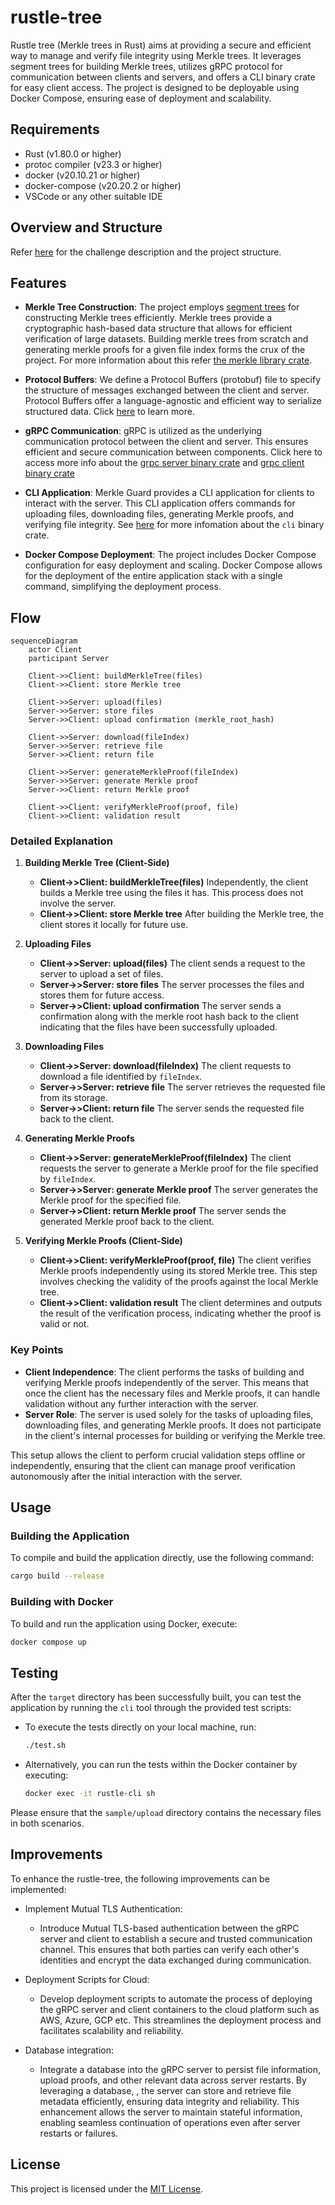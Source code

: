 # rustle-tree

Rustle tree (Merkle trees in Rust) aims at providing a secure and efficient way to manage and verify file integrity using Merkle trees. It leverages segment trees for building Merkle trees, utilizes gRPC protocol for communication between clients and servers, and offers a CLI binary crate for easy client access. The project is designed to be deployable using Docker Compose, ensuring ease of deployment and scalability.

## Requirements

* Rust (v1.80.0 or higher)
* protoc compiler (v23.3 or higher)
* docker (v20.10.21 or higher)
* docker-compose (v20.20.2 or higher)
* VSCode or any other suitable IDE

## Overview and Structure

Refer [here](https://github.com/srinathLN7/rustle-tree/blob/main/OVERVIEW.md) for the challenge description and the project structure.


## Features

- **Merkle Tree Construction**: The project employs [segment trees](https://en.wikipedia.org/wiki/Segment_tree) for constructing Merkle trees efficiently. Merkle trees provide a cryptographic hash-based data structure that allows for efficient verification of large datasets. Building merkle trees from scratch and generating merkle proofs for a given file index forms the crux of the project. For more information about this refer [the merkle library crate](https://github.com/srinathln7/rustle-tree/tree/main/merkle/src). 

- **Protocol Buffers**: We define a Protocol Buffers (protobuf) file to specify the structure of messages exchanged between the client and server. Protocol Buffers offer a language-agnostic and efficient way to serialize structured data. Click [here](https://github.com/srinathln7/rustle-tree/tree/main/api_v1/src/proto) to learn more.

- **gRPC Communication**: gRPC is utilized as the underlying communication protocol between the client and server. This ensures efficient and secure communication between components. Click here to access more info about the [grpc server binary crate](https://github.com/srinathln7/rustle-tree/tree/main/api_v1/src) and [grpc client binary crate](https://github.com/srinathln7/rustle-tree/tree/main/api_v1/src/client)

- **CLI Application**: Merkle Guard provides a CLI application for clients to interact with the server. This CLI application offers commands for uploading files, downloading files, generating Merkle proofs, and verifying file integrity. See [here](https://github.com/srinathln7/rustle-tree/tree/main/cli/src) for more infomation about the `cli` binary crate.

- **Docker Compose Deployment**: The project includes Docker Compose configuration for easy deployment and scaling. Docker Compose allows for the deployment of the entire application stack with a single command, simplifying the deployment process.


## Flow

```mermaid
sequenceDiagram
    actor Client
    participant Server

    Client->>Client: buildMerkleTree(files)
    Client->>Client: store Merkle tree

    Client->>Server: upload(files)
    Server->>Server: store files
    Server->>Client: upload confirmation (merkle_root_hash)

    Client->>Server: download(fileIndex)
    Server->>Server: retrieve file
    Server->>Client: return file

    Client->>Server: generateMerkleProof(fileIndex)
    Server->>Server: generate Merkle proof
    Server->>Client: return Merkle proof

    Client->>Client: verifyMerkleProof(proof, file)
    Client->>Client: validation result
```

### Detailed Explanation

1. **Building Merkle Tree (Client-Side)**
   - **Client->>Client: buildMerkleTree(files)**
     Independently, the client builds a Merkle tree using the files it has. This process does not involve the server.
   - **Client->>Client: store Merkle tree**
     After building the Merkle tree, the client stores it locally for future use.

2. **Uploading Files**
   - **Client->>Server: upload(files)**
     The client sends a request to the server to upload a set of files.
   - **Server->>Server: store files**
     The server processes the files and stores them for future access.
   - **Server->>Client: upload confirmation**
     The server sends a confirmation along with the merkle root hash back to the client indicating that the files have been successfully uploaded.

3. **Downloading Files**
   - **Client->>Server: download(fileIndex)**
     The client requests to download a file identified by `fileIndex`.
   - **Server->>Server: retrieve file**
     The server retrieves the requested file from its storage.
   - **Server->>Client: return file**
     The server sends the requested file back to the client.

4. **Generating Merkle Proofs**
   - **Client->>Server: generateMerkleProof(fileIndex)**
     The client requests the server to generate a Merkle proof for the file specified by `fileIndex`.
   - **Server->>Server: generate Merkle proof**
     The server generates the Merkle proof for the specified file.
   - **Server->>Client: return Merkle proof**
     The server sends the generated Merkle proof back to the client.

5. **Verifying Merkle Proofs (Client-Side)**
   - **Client->>Client: verifyMerkleProof(proof, file)**
     The client verifies Merkle proofs independently using its stored Merkle tree. This step involves checking the validity of the proofs against the local Merkle tree.
   - **Client->>Client: validation result**
     The client determines and outputs the result of the verification process, indicating whether the proof is valid or not.

### Key Points
- **Client Independence**: The client performs the tasks of building and verifying Merkle proofs independently of the server. This means that once the client has the necessary files and Merkle proofs, it can handle validation without any further interaction with the server.
- **Server Role**: The server is used solely for the tasks of uploading files, downloading files, and generating Merkle proofs. It does not participate in the client's internal processes for building or verifying the Merkle tree.

This setup allows the client to perform crucial validation steps offline or independently, ensuring that the client can manage proof verification autonomously after the initial interaction with the server.


## Usage

### Building the Application

To compile and build the application directly, use the following command:

```bash
cargo build --release
```

### Building with Docker

To build and run the application using Docker, execute:

```bash
docker compose up 
```

## Testing

After the `target` directory has been successfully built, you can test the application by running the `cli` tool through the provided test scripts:

- To execute the tests directly on your local machine, run:

  ```bash
  ./test.sh
  ```

- Alternatively, you can run the tests within the Docker container by executing:

  ```bash
  docker exec -it rustle-cli sh
  ```

Please ensure that the `sample/upload` directory contains the necessary files in both scenarios.


## Improvements

To enhance the rustle-tree, the following improvements can be implemented:

* Implement Mutual TLS Authentication:
  - Introduce Mutual TLS-based authentication between the gRPC server and client to establish a secure and trusted communication channel. This ensures that both parties can verify each other's identities and encrypt the data exchanged during communication.

* Deployment Scripts for Cloud:
  - Develop deployment scripts to automate the process of deploying the gRPC server and client containers to the cloud platform such as AWS, Azure, GCP etc. This streamlines the deployment process and facilitates scalability and reliability.

* Database integration:
  -  Integrate a database into the gRPC server to persist file information, upload proofs, and other relevant data across server restarts. By leveraging a database, , the server can store and retrieve file metadata efficiently, ensuring data integrity and reliability. This enhancement allows the server to maintain stateful information, enabling seamless continuation of operations even after server restarts or failures. 

## License

This project is licensed under the [MIT License](LICENSE).
